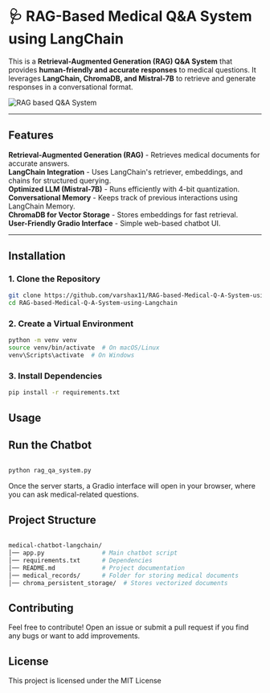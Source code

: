 # 🩺 RAG-Based Medical Q&A System using LangChain

This is a **Retrieval-Augmented Generation (RAG) Q&A System** that provides **human-friendly and accurate responses** to medical questions. 
It leverages **LangChain, ChromaDB, and Mistral-7B** to retrieve and generate responses in a conversational format.


![RAG based Q&A System](./images/image.png)

---

## Features

**Retrieval-Augmented Generation (RAG)** - Retrieves medical documents for accurate answers.  
**LangChain Integration** - Uses LangChain's retriever, embeddings, and chains for structured querying.  
**Optimized LLM (Mistral-7B)** - Runs efficiently with 4-bit quantization.  
**Conversational Memory** - Keeps track of previous interactions using LangChain Memory.  
**ChromaDB for Vector Storage** - Stores embeddings for fast retrieval.  
**User-Friendly Gradio Interface** - Simple web-based chatbot UI.  

---

## Installation  

### **1. Clone the Repository**  
```bash
git clone https://github.com/varshax11/RAG-based-Medical-Q-A-System-using-Langchain.git
cd RAG-based-Medical-Q-A-System-using-Langchain

```
### **2. Create a Virtual Environment**
```bash
python -m venv venv
source venv/bin/activate  # On macOS/Linux
venv\Scripts\activate  # On Windows

```
### **3. Install Dependencies**

```bash
pip install -r requirements.txt

```
## Usage

## Run the Chatbot
```bash

python rag_qa_system.py

```
Once the server starts, a Gradio interface will open in your browser, where you can ask medical-related questions.

## Project Structure

```bash

medical-chatbot-langchain/
│── app.py                # Main chatbot script
│── requirements.txt      # Dependencies
│── README.md             # Project documentation
│── medical_records/      # Folder for storing medical documents
│── chroma_persistent_storage/  # Stores vectorized documents

```

## Contributing

Feel free to contribute! Open an issue or submit a pull request if you find any bugs or want to add improvements.

## License

This project is licensed under the MIT License
